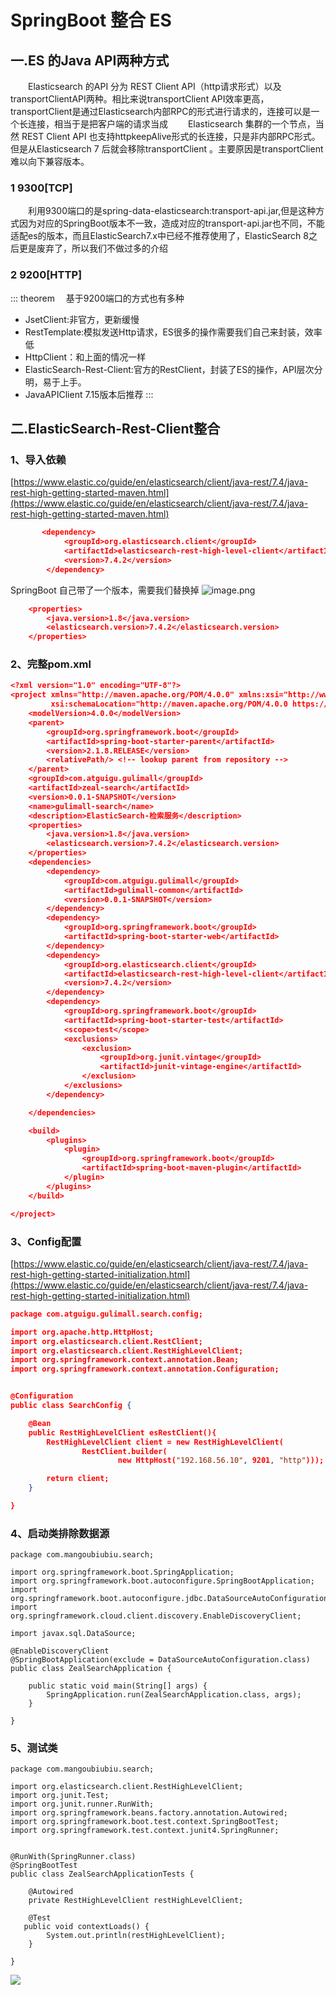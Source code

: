 
# SpringBoot 整合 ES

## 一.ES 的Java API两种方式
  Elasticsearch 的API 分为 REST Client API（http请求形式）以及 transportClientAPI两种。相比来说transportClient API效率更高，transportClient是通过Elasticsearch内部RPC的形式进行请求的，连接可以是一个长连接，相当于是把客户端的请求当成
  Elasticsearch 集群的一个节点，当然 REST Client API 也支持httpkeepAlive形式的长连接，只是非内部RPC形式。但是从Elasticsearch 7 后就会移除transportClient
。主要原因是transportClient 难以向下兼容版本。
### 1 9300[TCP]
  利用9300端口的是spring-data-elasticsearch:transport-api.jar,但是这种方式因为对应的SpringBoot版本不一致，造成对应的transport-api.jar也不同，不能适配es的版本，而且ElasticSearch7.x中已经不推荐使用了，ElasticSearch 8之后更是废弃了，所以我们不做过多的介绍
### 2 9200[HTTP]
::: theorem  基于9200端口的方式也有多种
- JsetClient:非官方，更新缓慢
- RestTemplate:模拟发送Http请求，ES很多的操作需要我们自己来封装，效率低
- HttpClient：和上面的情况一样
- ElasticSearch-Rest-Client:官方的RestClient，封装了ES的操作，API层次分明，易于上手。
- JavaAPIClient 7.15版本后推荐
:::
## 二.ElasticSearch-Rest-Client整合 
### 1、导入依赖
[https://www.elastic.co/guide/en/elasticsearch/client/java-rest/7.4/java-rest-high-getting-started-maven.html](https://www.elastic.co/guide/en/elasticsearch/client/java-rest/7.4/java-rest-high-getting-started-maven.html)
```json
       <dependency>
            <groupId>org.elasticsearch.client</groupId>
            <artifactId>elasticsearch-rest-high-level-client</artifactId>
            <version>7.4.2</version>
        </dependency>
```
SpringBoot 自己带了一个版本，需要我们替换掉
![image.png](https://raw.gitmirror.com/KwFruit/basic-picture-service/note-v1.0.0/img/202308281643008.png)
```json
    <properties>
        <java.version>1.8</java.version>
        <elasticsearch.version>7.4.2</elasticsearch.version>
    </properties>
```
### 2、完整pom.xml
```json
<?xml version="1.0" encoding="UTF-8"?>
<project xmlns="http://maven.apache.org/POM/4.0.0" xmlns:xsi="http://www.w3.org/2001/XMLSchema-instance"
         xsi:schemaLocation="http://maven.apache.org/POM/4.0.0 https://maven.apache.org/xsd/maven-4.0.0.xsd">
    <modelVersion>4.0.0</modelVersion>
    <parent>
        <groupId>org.springframework.boot</groupId>
        <artifactId>spring-boot-starter-parent</artifactId>
        <version>2.1.8.RELEASE</version>
        <relativePath/> <!-- lookup parent from repository -->
    </parent>
    <groupId>com.atguigu.gulimall</groupId>
    <artifactId>zeal-search</artifactId>
    <version>0.0.1-SNAPSHOT</version>
    <name>gulimall-search</name>
    <description>ElasticSearch-检索服务</description>
    <properties>
        <java.version>1.8</java.version>
        <elasticsearch.version>7.4.2</elasticsearch.version>
    </properties>
    <dependencies>
        <dependency>
            <groupId>com.atguigu.gulimall</groupId>
            <artifactId>gulimall-common</artifactId>
            <version>0.0.1-SNAPSHOT</version>
        </dependency>
        <dependency>
            <groupId>org.springframework.boot</groupId>
            <artifactId>spring-boot-starter-web</artifactId>
        </dependency>
        <dependency>
            <groupId>org.elasticsearch.client</groupId>
            <artifactId>elasticsearch-rest-high-level-client</artifactId>
            <version>7.4.2</version>
        </dependency>
        <dependency>
            <groupId>org.springframework.boot</groupId>
            <artifactId>spring-boot-starter-test</artifactId>
            <scope>test</scope>
            <exclusions>
                <exclusion>
                    <groupId>org.junit.vintage</groupId>
                    <artifactId>junit-vintage-engine</artifactId>
                </exclusion>
            </exclusions>
        </dependency>

    </dependencies>

    <build>
        <plugins>
            <plugin>
                <groupId>org.springframework.boot</groupId>
                <artifactId>spring-boot-maven-plugin</artifactId>
            </plugin>
        </plugins>
    </build>

</project>

```
### 3、Config配置
[https://www.elastic.co/guide/en/elasticsearch/client/java-rest/7.4/java-rest-high-getting-started-initialization.html](https://www.elastic.co/guide/en/elasticsearch/client/java-rest/7.4/java-rest-high-getting-started-initialization.html)
```json
package com.atguigu.gulimall.search.config;

import org.apache.http.HttpHost;
import org.elasticsearch.client.RestClient;
import org.elasticsearch.client.RestHighLevelClient;
import org.springframework.context.annotation.Bean;
import org.springframework.context.annotation.Configuration;


@Configuration
public class SearchConfig {

    @Bean
    public RestHighLevelClient esRestClient(){
        RestHighLevelClient client = new RestHighLevelClient(
                RestClient.builder(
                        new HttpHost("192.168.56.10", 9201, "http")));

        return client;
    }

}

```
### 4、启动类排除数据源
```
package com.mangoubiubiu.search;

import org.springframework.boot.SpringApplication;
import org.springframework.boot.autoconfigure.SpringBootApplication;
import org.springframework.boot.autoconfigure.jdbc.DataSourceAutoConfiguration;
import org.springframework.cloud.client.discovery.EnableDiscoveryClient;

import javax.sql.DataSource;

@EnableDiscoveryClient
@SpringBootApplication(exclude = DataSourceAutoConfiguration.class)
public class ZealSearchApplication {

    public static void main(String[] args) {
        SpringApplication.run(ZealSearchApplication.class, args);
    }

}
```
### 5、测试类
```
package com.mangoubiubiu.search;

import org.elasticsearch.client.RestHighLevelClient;
import org.junit.Test;
import org.junit.runner.RunWith;
import org.springframework.beans.factory.annotation.Autowired;
import org.springframework.boot.test.context.SpringBootTest;
import org.springframework.test.context.junit4.SpringRunner;


@RunWith(SpringRunner.class)
@SpringBootTest
public class ZealSearchApplicationTests {

    @Autowired
    private RestHighLevelClient restHighLevelClient;

    @Test
   public void contextLoads() {
        System.out.println(restHighLevelClient);
    }

}

```
![](https://raw.gitmirror.com/KwFruit/basic-picture-service/note-v1.0.0/img/202308281642123.png)
